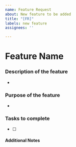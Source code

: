 ```yaml
---
name: Feature Request
about: New feature to be added
title: "[FR]"
labels: new feature
assignees: ''

---
```


# Feature Name

### Description of the feature
* 

### Purpose of the feature
* 

### Tasks to complete
- [ ]

#### Additional Notes